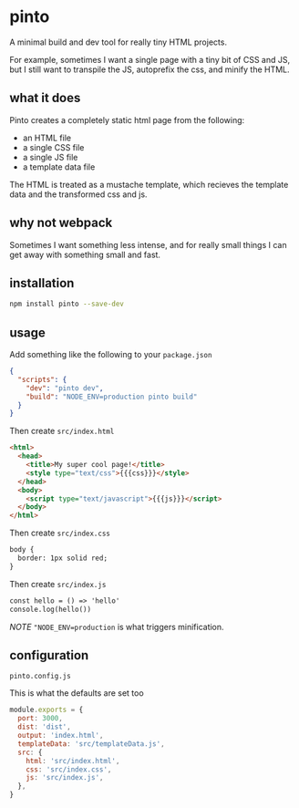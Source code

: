 # pinto

A minimal build and dev tool for really tiny HTML projects.

For example, sometimes I want a single page with a tiny bit of CSS and JS, but I still want to transpile the JS, autoprefix the css, and minify the HTML.

## what it does

Pinto creates a completely static html page from the following:

* an HTML file
* a single CSS file
* a single JS file
* a template data file

The HTML is treated as a mustache template, which recieves 
the template data and the transformed css and js.

## why not webpack

Sometimes I want something less intense, and for really small things I can get away with something small and fast.

## installation

```bash
npm install pinto --save-dev
```

## usage

Add something like the following to your `package.json`

```json
{
  "scripts": {
    "dev": "pinto dev",
    "build": "NODE_ENV=production pinto build"
  }
}
```

Then create `src/index.html`

```html
<html>
  <head>
    <title>My super cool page!</title>
    <style type="text/css">{{{css}}}</style>
  </head>
  <body>
    <script type="text/javascript">{{{js}}}</script>
  </body>
</html>
```

Then create `src/index.css`

```html
body {
  border: 1px solid red;
}
```

Then create `src/index.js`

```html
const hello = () => 'hello'
console.log(hello())
```

_NOTE_ `"NODE_ENV=production` is what triggers minification.

## configuration
`pinto.config.js`

This is what the defaults are set too

```javascript
module.exports = {
  port: 3000,
  dist: 'dist',
  output: 'index.html',
  templateData: 'src/templateData.js',
  src: {
    html: 'src/index.html',
    css: 'src/index.css',
    js: 'src/index.js',
  },
}
```
